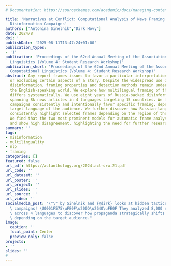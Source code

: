 ```yaml
---
# Documentation: https://sourcethemes.com/academic/docs/managing-content/

title: 'Narratives at Conflict: Computational Analysis of News Framing in Multilingual
  Disinformation Campaigns'
authors: ["Antonina Sinelnik","Dirk Hovy"]
date: 2024/8
doi: ''
publishDate: '2025-08-11T13:47:24+01:00'
publication_types:
- '1'
publication: 'Proceedings of the 62nd Annual Meeting of the Association for Computational
  Linguistics (Volume 4: Student Research Workshop)'
publication_short: 'Proceedings of the 62nd Annual Meeting of the Association for
  Computational Linguistics (Volume 4: Student Research Workshop)'
abstract: Any report frames issues to favor a particular interpretation by highlighting
  or excluding certain aspects of a story. Despite the widespread use of framing in
  disinformation, framing properties and detection methods remain underexplored outside
  the English-speaking world. We explore how multilingual framing of the same issue
  differs systematically. We use eight years of Russia-backed disinformation campaigns,
  spanning 8k news articles in 4 languages targeting 15 countries. We find that disinformation
  campaigns consistently and intentionally favor specific framing, depending on the
  target language of the audience. We further discover how Russian-language articles
  consistently highlight selected frames depending on the region of the media coverage.
  We find that the two most prominent models for automatic frame analysis underperform
  and show high disagreement, highlighting the need for further research.
summary: ''
tags:
- misinformation
- multilinguality
- nlp
- framing
categories: []
featured: false
url_pdf: https://aclanthology.org/2024.acl-srw.21.pdf
url_code: ''
url_dataset: ''
url_poster: ''
url_project: ''
url_slides: ''
url_source: ''
url_video: ''
socialmedia_post: "\"\" by Sinelnik and {@dirk} looks at hidden tactics of disinformation\
  \ campaigns! \U0001F575\uFE0F\u200D\u2640\uFE0F They analyzed 8,000 news articles\
  \ across 4 languages to discover how propaganda strategically shifts a narrative\
  \ depending on the target audience."
image:
  caption: ''
  focal_point: Center
  preview_only: false
projects:
- ''
slides: ''
# 
---
```

